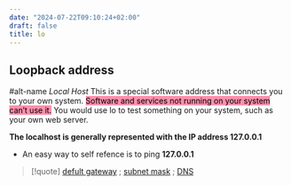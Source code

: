 ```yaml
---
date: "2024-07-22T09:10:24+02:00"
draft: false
title: lo
---
```


## Loopback address

#alt-name *Local Host* This is a special software address that connects
you to your own system. <mark style="background: #FF5582A6;">Software
and services not running on your system can’t use it.</mark> You would
use lo to test something on your system, such as your own web server.

**The localhost is generally represented with the IP address 127.0.0.1**
- An easy way to self refence is to ping **127.0.0.1**

> \[!quote\] [defult
> gateway](/Network/basic_network_connections/defult_gateway)
> ; [subnet
> mask](/Network/basic_network_connections/subnet_mask) ;
> [DNS](/Network/Phisicall/DNS)
